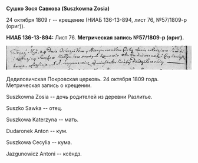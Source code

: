 **Сушко Зося Савкова (Suszkowna Zosia)**

24 октября 1809 г -- крещение (НИАБ 136-13-894, лист 76, №57/1809-р
(ориг)).

**НИАБ 136-13-894:** Лист 76. **Метрическая запись №57/1809-р (ориг).**

![](./media/eef9a9b45b4905593225eb797ad58a264be9d928.png)

Дедиловичская Покровская церковь. 24 октября 1809 года. Метрическая
запись о крещении.

Suszkowna Zosia -- дочь родителей из деревни Разлитье.

Suszko Sawka -- отец.

Suszkowa Katerzyna -- мать.

Dudaronek Anton -- кум.

Suszkowa Cecylia -- кума.

Jazgunowicz Antoni -- ксёндз.

